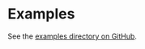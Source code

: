 # Examples

See the [examples directory on GitHub](https://github.com/c0rychu/physics-plot/tree/main/examples).

<!-- Physics Plot ships with runnable demos so you can see how the style sheet and utilities behave on real data. Clone the repository locally, install the dependencies, and run the scripts from the project root.

## Bode Plot

```bash
uv run python examples/bode-plot.py
```

The script generates a two-panel magnitude/phase plot for a first-order low-pass filter:

![Bode plot example](https://raw.githubusercontent.com/c0rychu/physics-plot/main/examples/bode-plot%402x.png)

Look for the balanced serif typography, synchronised axis limits, and consistent legend placement driven by the default style.

## Violin Plot

Open `examples/violin-plot.ipynb` in JupyterLab or VS Code and execute the cells:

The notebook demonstrates using `physics_plot.Handles` to build legend entries for violin plots that otherwise omit labels.

![Violin plot example](https://raw.githubusercontent.com/c0rychu/physics-plot/main/examples/violin-plot%402x.png)

!!! tip
    Capture before/after screenshots when you tweak the style sheet or utilities. Attach them to issues or pull requests to document visual changes.

## Your Own Figures

- Swap in your data but keep the script structure to validate visual regressions quickly.
- Use the examples as smoke tests by running them after style tweaks; unexpected exceptions often reveal mismatched dependencies or missing fonts.
- Consider adding new examples that cover edge cases (e.g., log scales, multiple axes) if you find gaps. Place supporting assets under `examples/` so contributors can reproduce the output.
 -->
